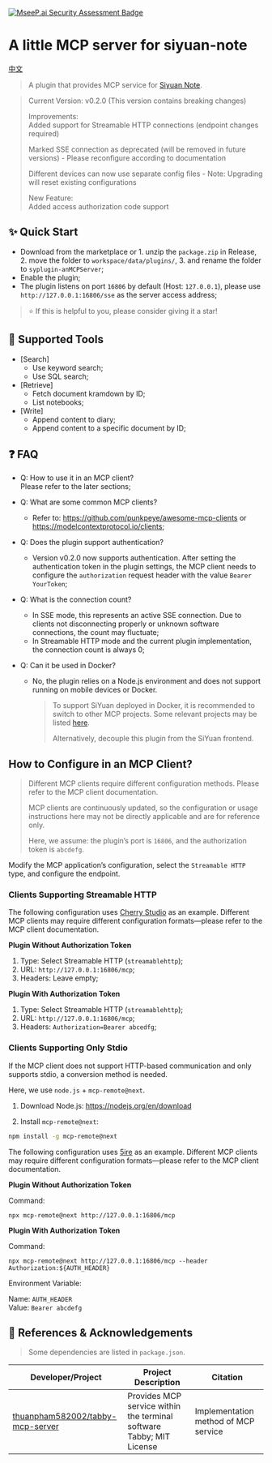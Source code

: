 [![MseeP.ai Security Assessment Badge](https://mseep.net/pr/opaqueglass-syplugin-anmcpserver-badge.png)](https://mseep.ai/app/opaqueglass-syplugin-anmcpserver)


# A little MCP server for siyuan-note

[中文](./README_zh_CN.md)

> A plugin that provides MCP service for [Siyuan Note](https://github.com/siyuan-note/siyuan).

> Current Version: v0.2.0 (This version contains breaking changes)  
> 
> Improvements:  
> Added support for Streamable HTTP connections (endpoint changes required)  
> 
> Marked SSE connection as deprecated (will be removed in future versions) - Please reconfigure according to documentation  
> 
> Different devices can now use separate config files - Note: Upgrading will reset existing configurations  
> 
> New Feature:  
> Added access authorization code support  

## ✨ Quick Start

- Download from the marketplace or 1. unzip the `package.zip` in Release, 2. move the folder to `workspace/data/plugins/`, 3. and rename the folder to `syplugin-anMCPServer`;
- Enable the plugin;
- The plugin listens on port `16806` by default (Host: `127.0.0.1`), please use `http://127.0.0.1:16806/sse` as the server access address;

> ⭐ If this is helpful to you, please consider giving it a star!

## 🔧 Supported Tools

- [Search]
  - Use keyword search;
  - Use SQL search;
- [Retrieve]
  - Fetch document kramdown by ID;
  - List notebooks;
- [Write]
  - Append content to diary;
  - Append content to a specific document by ID;

## ❓ FAQ

- Q: How to use it in an MCP client?  
  Please refer to the later sections;  

- Q: What are some common MCP clients?  
  - Refer to: https://github.com/punkpeye/awesome-mcp-clients or https://modelcontextprotocol.io/clients;  

- Q: Does the plugin support authentication?  
  - Version v0.2.0 now supports authentication. After setting the authentication token in the plugin settings, the MCP client needs to configure the `authorization` request header with the value `Bearer YourToken`;  

- Q: What is the connection count?  
  - In SSE mode, this represents an active SSE connection. Due to clients not disconnecting properly or unknown software connections, the count may fluctuate;  
  - In Streamable HTTP mode and the current plugin implementation, the connection count is always 0;  

- Q: Can it be used in Docker?  
  - No, the plugin relies on a Node.js environment and does not support running on mobile devices or Docker.  

    > To support SiYuan deployed in Docker, it is recommended to switch to other MCP projects. Some relevant projects may be listed [here](https://github.com/siyuan-note/siyuan/issues/13795).
    >  
    > Alternatively, decouple this plugin from the SiYuan frontend.  

## How to Configure in an MCP Client?  

> Different MCP clients require different configuration methods. Please refer to the MCP client documentation.  
>  
> MCP clients are continuously updated, so the configuration or usage instructions here may not be directly applicable and are for reference only.  
>  
> Here, we assume: the plugin’s port is `16806`, and the authorization token is `abcdefg`.  

Modify the MCP application’s configuration, select the `Streamable HTTP` type, and configure the endpoint.  

### Clients Supporting Streamable HTTP  

The following configuration uses [Cherry Studio](https://github.com/CherryHQ/cherry-studio) as an example. Different MCP clients may require different configuration formats—please refer to the MCP client documentation.  

**Plugin Without Authorization Token**  

1. Type: Select Streamable HTTP (`streamablehttp`);  
2. URL: `http://127.0.0.1:16806/mcp`;  
3. Headers: Leave empty;  

**Plugin With Authorization Token**  

1. Type: Select Streamable HTTP (`streamablehttp`);  
2. URL: `http://127.0.0.1:16806/mcp`;  
3. Headers: `Authorization=Bearer abcedfg`;  

### Clients Supporting Only Stdio  

If the MCP client does not support HTTP-based communication and only supports stdio, a conversion method is needed.  

Here, we use `node.js` + `mcp-remote@next`.  

1. Download Node.js: https://nodejs.org/en/download  

2. Install `mcp-remote@next`:  
  ```bash  
  npm install -g mcp-remote@next  
  ```  

The following configuration uses [5ire](https://5ire.app/) as an example. Different MCP clients may require different configuration formats—please refer to the MCP client documentation.  

**Plugin Without Authorization Token**  

Command:  
```  
npx mcp-remote@next http://127.0.0.1:16806/mcp  
```  

**Plugin With Authorization Token**  

Command:  
```  
npx mcp-remote@next http://127.0.0.1:16806/mcp --header Authorization:${AUTH_HEADER}  
```  

Environment Variable:  

Name: `AUTH_HEADER`  
Value: `Bearer abcdefg`

## 🙏 References & Acknowledgements

> Some dependencies are listed in `package.json`.

| Developer/Project                                                         | Project Description           | Citation         |
|---------------------------------------------------------------------|----------------|--------------|
| [thuanpham582002/tabby-mcp-server](https://github.com/thuanpham582002/tabby-mcp-server) | Provides MCP service within the terminal software Tabby; MIT License | Implementation method of MCP service |